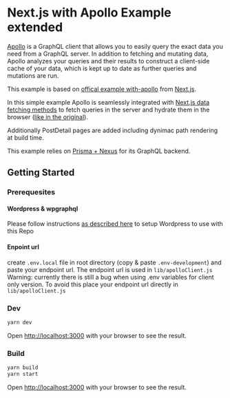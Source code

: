 # Next.js with Apollo Example extended

[Apollo](https://www.apollographql.com/client/) is a GraphQL client that allows you to easily query the exact data you need from a GraphQL server. In addition to fetching and mutating data, Apollo analyzes your queries and their results to construct a client-side cache of your data, which is kept up to date as further queries and mutations are run.

This example is based on [offical example with-apollo](https://github.com/vercel/next.js/tree/canary/examples/with-apollo) from [Next.js](https://nextjs.org/).

In this simple example Apollo is seamlessly integrated with [Next.js data fetching methods](https://nextjs.org/docs/basic-features/data-fetching) to fetch queries in the server and hydrate them in the browser ([like in the original](https://github.com/vercel/next.js/tree/canary/examples/with-apollo)).

Additionally PostDetail pages are added including dynimac path rendering at build time. 

This example relies on [Prisma + Nexus](https://github.com/prisma-labs/nextjs-graphql-api-examples) for its GraphQL backend.

## Getting Started
### Prerequesites

#### Wordpress & wpgraphql
Please follow instructions [as described here](https://github.com/vercel/next.js/tree/canary/examples/cms-wordpress) to setup Wordpress to use with this Repo

#### Enpoint url
create `.env.local` file in root directory (copy & paste `.env-development`) and paste your endpoint url.
The endpoint url is used in `lib/apolloClient.js`
Warning: currently there is still a bug when using .env variables for client only version. To avoid this place your endpoint url directly in `lib/apolloClient.js`

### Dev

```bash
yarn dev
```
Open [http://localhost:3000](http://localhost:3000) with your browser to see the result.

### Build
```bash
yarn build
yarn start
```
Open [http://localhost:3000](http://localhost:3000) with your browser to see the result.



